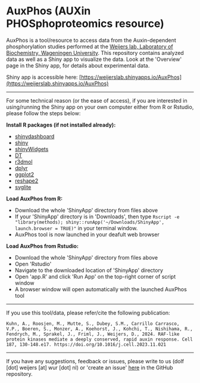 # AuxPhos (AUXin PHOSphoproteomics resource)
AuxPhos is a tool/resource to access data from the Auxin-dependent phosphorylation studies performed at the [Weijers lab, Laboratory of Biochemistry, Wageningen University](https://www.wur.nl/en/Research-Results/Chair-groups/Agrotechnology-and-Food-Sciences/Biomolecular-Sciences/Laboratory-of-Biochemistry/Research/Plant-Development.htm). This repository contains analyzed data as well as a Shiny app to visualize the data. Look at the 'Overview' page in the Shiny app, for details about experimental data. 

Shiny app is accessible here: [https://weijerslab.shinyapps.io/AuxPhos](https://weijerslab.shinyapps.io/AuxPhos)

---

For some technical reason (or the ease of access), if you are interested in using/running the Shiny app on your own computer either from R or Rstudio, please follow the steps below:

**Install R packages (if not installed already):**

- [shinydashboard](https://github.com/rstudio/shinydashboard)
- [shiny](https://github.com/rstudio/shiny)
- [shinyWidgets](https://github.com/dreamRs/shinyWidgets)
- [DT](https://github.com/rstudio/DT)
- [r3dmol](https://github.com/swsoyee/r3dmol)
- [dplyr](https://github.com/tidyverse/dplyr)
- [ggplot2](https://github.com/tidyverse/ggplot2)
- [reshape2](https://rdocumentation.org/packages/reshape2/versions/1.4.4)
- [svglite](https://github.com/r-lib/svglite)

**Load AuxPhos from R:**

- Download the whole 'ShinyApp' directory from files above
- If your 'ShinyApp' directory is in 'Downloads', then type `Rscript -e "library(methods); shiny::runApp('~/Downloads/ShinyApp', launch.browser = TRUE)"` in your terminal window.
- AuxPhos tool is now launched in your deafult web browser
	
**Load AuxPhos from Rstudio:**

- Download the whole 'ShinyApp' directory from files above
- Open 'Rstudio'
- Navigate to the downloaded location of 'ShinyApp' directory
- Open 'app.R' and click 'Run App' on the top-right corner of script window
- A browser window will open automatically with the launched AuxPhos tool 

---

If you use this tool/data, please refer/cite the following publication:

`Kuhn, A., Roosjen, M., Mutte, S., Dubey, S.M., Carrillo Carrasco, V.P., Boeren, S., Monzer, A., Koehorst, J., Kohchi, T., Nishihama, R., Fendrych, M., Sprakel, J., Friml, J., Weijers, D., 2024. RAF-like protein kinases mediate a deeply conserved, rapid auxin response. Cell 187, 130-148.e17. https://doi.org/10.1016/j.cell.2023.11.021`

---

If you have any suggestions, feedback or issues, please write to us (dolf [dot] weijers [at] wur [dot] nl) or 'create an issue' [here](https://github.com/sumanthmutte/AuxPhos/issues) in the GitHub repository. 


